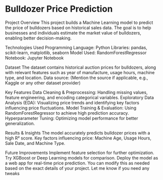 # Bulldozer Price Prediction
Project Overview
This project builds a Machine Learning model to predict the price of bulldozers based on historical sales data. The goal is to help businesses and individuals estimate the market value of bulldozers, enabling better decision-making.

Technologies Used
Programming Language: Python
Libraries: pandas, scikit-learn, matplotlib, seaborn
Model Used: RandomForestRegressor
Notebook: Jupyter Notebook

Dataset
The dataset contains historical auction prices for bulldozers, along with relevant features such as year of manufacture, usage hours, machine type, and location.
Data source: (Mention the source if applicable, e.g., Kaggle or any other dataset provider)

Key Features
Data Cleaning & Preprocessing: Handling missing values, feature engineering, and encoding categorical variables.
Exploratory Data Analysis (EDA): Visualizing price trends and identifying key factors influencing price fluctuations.
Model Training & Evaluation: Using RandomForestRegressor to achieve high prediction accuracy.
Hyperparameter Tuning: Optimizing model performance for better generalization.

Results & Insights
The model accurately predicts bulldozer prices with a high R² score.
Key factors influencing price: Machine Age, Usage Hours, Sale Date, and Machine Type.

Future Improvements
Implement feature selection for further optimization.
Try XGBoost or Deep Learning models for comparison.
Deploy the model as a web app for real-time price prediction.
You can modify this as needed based on the exact details of your project. Let me know if you need any tweaks
